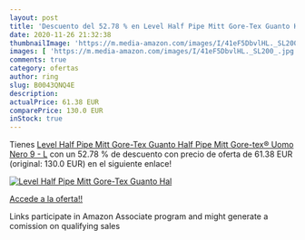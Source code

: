 ```yaml
---
layout: post
title: 'Descuento del 52.78 % en Level Half Pipe Mitt Gore-Tex Guanto Hal'
date: 2020-11-26 21:32:38
thumbnailImage: 'https://m.media-amazon.com/images/I/41eF5DbvlHL._SL200_.jpg'
images: [ 'https://m.media-amazon.com/images/I/41eF5DbvlHL._SL200_.jpg' ]
comments: true
category: ofertas
author: ring
slug: B0043QNQ4E
description:
actualPrice: 61.38 EUR
comparePrice: 130.0 EUR
inStock: true
---
```


Tienes [Level Half Pipe Mitt Gore-Tex Guanto Half Pipe Mitt Gore-tex®  Uomo  Nero  9 - L](https://www.amazon.it/dp/B0043QNQ4E/?tag=tolees00-21) con un 52.78 % de descuento con precio de oferta de 61.38 EUR (original: 130.0 EUR) en el siguiente enlace!

[![Level Half Pipe Mitt Gore-Tex Guanto Hal](https://m.media-amazon.com/images/I/41eF5DbvlHL._SL200_.jpg)](https://www.amazon.it/dp/B0043QNQ4E/?tag=tolees00-21)

[Accede a la oferta!!](https://www.amazon.it/dp/B0043QNQ4E/?tag=tolees00-21)

Links participate in Amazon Associate program and might generate a comission on qualifying sales


